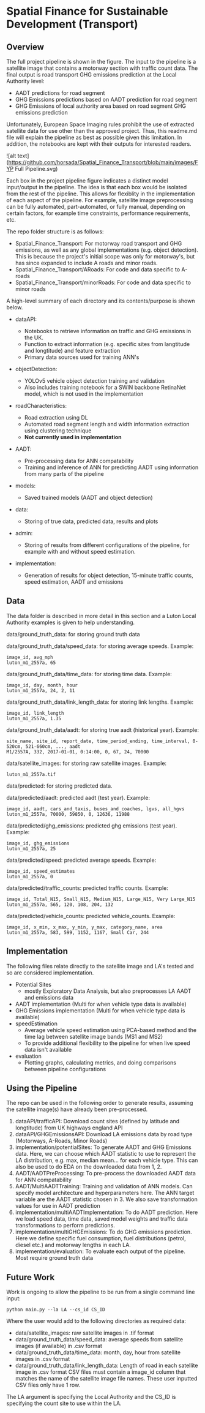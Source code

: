 # Spatial Finance for Sustainable Development (Transport)
## Overview

The full project pipeline is shown in the figure. The input to the pipeline is a satellite image that contains a motorway section with traffic count data. The final output is road transport GHG emissions prediction at the Local Authority level:
- AADT predictions for road segment
- GHG Emissions predictions based on AADT prediction for road segment
- GHG Emissions of local authority area based on road segment GHG emissions prediction

Unfortunately, European Space Imaging rules prohibit the use of extracted satellite data for use other than the approved project. Thus, this readme.md file will explain the pipeline as best as possible given this limitation. In addition, the notebooks are kept with their outputs for interested readers. 

![alt text](https://github.com/horsada/Spatial_Finance_Transport/blob/main/images/FYP Full Pipeline.svg)

Each box in the project pipeline figure indicates a distinct model input/output in the pipeline. The idea is that each box would be isolated
from the rest of the pipeline. This allows for flexiblity in the implementation of each aspect of the pipeline. For example, satellite image preprocessing can
be fully automated, part-automated, or fully manual, depending on certain factors, for example time constraints, performance requirements, etc.

The repo folder structure is as follows:
- Spatial_Finance_Transport: For motorway road transport and GHG emissions, as well as any global implementations (e.g. object detection). This is because the project's initial scope was only for motorway's, but has since expanded to include A roads and minor roads. 
- Spatial_Finance_Transport/ARoads: For code and data specific to A-roads
- Spatial_Finance_Transport/minorRoads: For code and data specific to minor roads

A high-level summary of each directory and its contents/purpose is shown below.
- dataAPI:
    - Notebooks to retrieve information on traffic and GHG emissions in the UK.
    - Function to extract information (e.g. specific sites from langtitude and longtitude) and feature extraction
    - Primary data sources used for training ANN's

- objectDetection:
    - YOLOv5 vehicle object detection training and validation
    - Also includes training notebook for a SWIN backbone RetinaNet model, which is not used in the implementation

- roadCharacteristics:
    - Road extraction using DL
    - Automated road segment length and width information extraction using clustering technique
    - **Not currently used in implementation**

- AADT:
    - Pre-processing data for ANN compatability
    - Training and inference of ANN for predicting AADT using information from many parts of the pipeline
    
- models:
    - Saved trained models (AADT and object detection)

- data:
    - Storing of true data, predicted data, results and plots

- admin:
    - Storing of results from different configurations of the pipeline, for example with and without speed estimation. 

- implementation:
   - Generation of results for object detection, 15-minute traffic counts, speed estimation, AADT and emissions

## Data

The data folder is described in more detail in this section and a Luton Local Authority examples is given to help understanding.

data/ground_truth_data: for storing ground truth data

data/ground_truth_data/speed_data: for storing average speeds. Example:
```
image_id, avg_mph
luton_m1_2557a, 65
```

data/ground_truth_data/time_data: for storing time data. Example:
```
image_id, day, month, hour
luton_m1_2557a, 24, 2, 11
```

data/ground_truth_data/link_length_data: for storing link lengths. Example:
```
image_id, link_length
luton_m1_2557a, 1.35
```

data/ground_truth_data/aadt: for storing true aadt (historical year). Example:
```
site_name, site_id, report_date, time_period_ending, time_interval, 0-520cm, 521-660cm, ..., aadt
M1/2557A, 332, 2017-01-01, 0:14:00, 0, 67, 24, 70000
```

data/satellite_images: for storing raw satellite images. Example:
```
luton_m1_2557a.tif
```

data/predicted: for storing predicted data.


data/predicted/aadt: predicted aadt (test year). Example:
```
image_id, aadt, cars_and_taxis, buses_and_coaches, lgvs, all_hgvs
luton_m1_2557a, 70000, 59850, 0, 12636, 11988
```

data/predicted/ghg_emissions: predicted ghg emissions (test year). Example:
```
image_id, ghg_emissions
luton_m1_2557a, 25
```

data/predicted/speed: predicted average speeds. Example:
```
image_id, speed_estimates
luton_m1_2557a, 0
```

data/predicted/traffic_counts: predicted traffic counts. Example:
```
image_id, Total_N15, Small_N15, Medium_N15, Large_N15, Very Large_N15
luton_m1_2557a, 565, 120, 108, 204, 132
```

data/predicted/vehicle_counts: predicted vehicle_counts. Example:
```
image_id, x_min, x_max, y_min, y_max, category_name, area
luton_m1_2557a, 583, 599, 1152, 1167, Small Car, 244
```


## Implementation

The following files relate directly to the satellite image and LA's tested and so are considered implementation.

- Potential Sites
    - mostly Exploratory Data Analysis, but also preprocesses LA AADT and emissions data 
- AADT implementation (Multi for when vehicle type data is available)
- GHG Emissions implementation (Multi for when vehicle type data is available)
- speedEstimation
    - Average vehicle speed estimation using PCA-based method and the time lag between satellite image bands (MS1 and MS2)
    - To provide additional flexibility to the pipeline for when live speed data isn't available
- evaluation
    - Plotting graphs, calculating metrics, and doing comparisons between pipeline configurations 

## Using the Pipeline

The repo can be used in the following order to generate results, assuming the satellite image(s) have already been pre-processed.

1. dataAPI/trafficAPI: Download count sites (defined by latitude and longtitude) from UK highways england API
2. dataAPI/GHGEmissionsAPI: Download LA emissions data by road type (Motorways, A-Roads, Minor Roads)
3. implementation/potentialSites: To generate AADT and GHG Emissions data. Here, we can choose which AADT statistic to use to represent the LA distribution, e.g. max, median mean... for each vehicle type. This can also be used to do EDA on the downloaded data from 1, 2. 
4. AADT/AADTPreProcessing: To pre-process the downloaded AADT data for ANN compatability
5. AADT/MultiAADTTraining: Training and validation of ANN models. Can specify model architecture and hyperparameters here. The ANN target variable are the AADT statistic chosen in 3. We also save transformation values for use in AADT prediction
6. implementation/multiAADTImplementation: To do AADT prediction. Here we load speed data, time data, saved model weights and traffic data transformations to perform predictions.
7. implementation/multiGHGEmissions: To do GHG emissions prediction. Here we define specific fuel consumption, fuel distributions (petrol, diesel etc.) and motorway lengths in each LA. 
8. implementation/evaluation: To evaluate each output of the pipeline. Most require ground truth data 


## Future Work

Work is ongoing to allow the pipeline to be run from a single command line input:
```
python main.py --la LA --cs_id CS_ID
```
Where the user would add to the following directories as required data:
- data/satellite_images: raw satellite images in .tif format
- data/ground_truth_data/speed_data: average speeds from satellite images (if available) in .csv format
- data/ground_truth_data/time_data: month, day, hour from satellite images in .csv format
- data/ground_truth_data/link_length_data: Length of road in each satellite image in .csv format
CSV files must contain a image_id column that matches the name of the satellite image file names. These user inputted CSV files only have 1 row.

The LA argument is specifying the Local Authority and the CS_ID is specifying the count site to use within the LA. 
